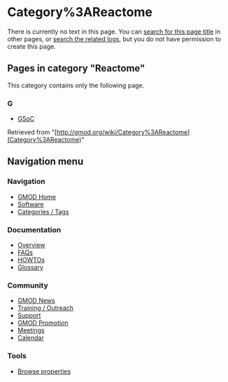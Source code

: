 



<span id="top"></span>




# <span dir="auto">Category%3AReactome</span>











There is currently no text in this page. You can [search for this page
title](Special%3ASearch/Reactome "Special%3ASearch/Reactome") in other
pages, or <span class="plainlinks"><a
href="http://gmod.org/mediawiki/index.php?title=Special:Log&amp;page=Category%3AReactome"
class="external text" rel="nofollow">search the related logs</a></span>,
but you do not have permission to create this page.




## Pages in category "Reactome"

This category contains only the following page.



### G

- [GSoC](GSoC "GSoC")





Retrieved from
"[http://gmod.org/wiki/Category%3AReactome](Category%3AReactome)"





## Navigation menu









### Navigation



- <span id="n-GMOD-Home">[GMOD Home](Main_Page)</span>
- <span id="n-Software">[Software](GMOD_Components)</span>
- <span id="n-Categories-.2F-Tags">[Categories /
  Tags](Categories)</span>




### Documentation



- <span id="n-Overview">[Overview](Overview)</span>
- <span id="n-FAQs">[FAQs](Category%3AFAQ)</span>
- <span id="n-HOWTOs">[HOWTOs](Category%3AHOWTO)</span>
- <span id="n-Glossary">[Glossary](Glossary)</span>




### Community



- <span id="n-GMOD-News">[GMOD News](GMOD_News)</span>
- <span id="n-Training-.2F-Outreach">[Training /
  Outreach](Training_and_Outreach)</span>
- <span id="n-Support">[Support](Support)</span>
- <span id="n-GMOD-Promotion">[GMOD Promotion](GMOD_Promotion)</span>
- <span id="n-Meetings">[Meetings](Meetings)</span>
- <span id="n-Calendar">[Calendar](Calendar)</span>




### Tools

- <span id="t-smwbrowselink"><a href="Special%3ABrowse/Category%3AReactome" rel="smw-browse">Browse
  properties</a></span>





<!-- -->




